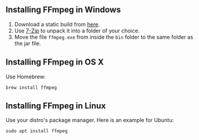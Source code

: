 ## Installing FFmpeg in Windows

1. Download a static build from [here](https://www.gyan.dev/ffmpeg/builds/ffmpeg-release-full.7z).
2. Use [7-Zip](http://7-zip.org/) to unpack it into a folder of your choice.
3. Move the file `ffmpeg.exe` from inside the `bin` folder to the same folder as the jar file.

## Installing FFmpeg in OS X

Use Homebrew:
```
brew install ffmpeg
```

## Installing FFmpeg in Linux

Use your distro's package manager. Here is an example for Ubuntu:
```
sudo apt install ffmpeg  
```